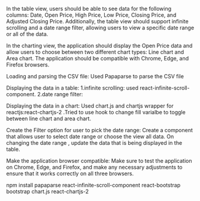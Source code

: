 In the table view, users should be able to see data for the following columns: Date, Open Price, High Price, Low Price, Closing Price, and Adjusted Closing Price. Additionally, the table view should support infinite scrolling and a date range filter, allowing users to view a specific date range or all of the data.

In the charting view, the application should display the Open Price data and allow users to choose between two different chart types: Line chart and Area chart. The application should be compatible with Chrome, Edge, and Firefox browsers.

Loading and parsing the CSV file:
Used Papaparse to parse the CSV file

Displaying the data in a table:
1.infinite scrolling: used react-infinite-scroll-component.
2.date range filter:

Displaying the data in a chart: Used chart.js and chartjs wrapper for reactjs:react-chartjs-2 .Tried to use hook to change fill varialbe to toggle between line chart and area chart.

Create the Filter option for user to pick the date range: Create a component that allows user to select date range or choose the view all data. On changing the date range , update the data that is being displayed in the table.

Make the application browser compatible: Make sure to test the application on Chrome, Edge, and Firefox, and make any necessary adjustments to ensure that it works correctly on all three browsers.

npm install papaparse react-infinite-scroll-component react-bootstrap bootstrap chart.js react-chartjs-2

